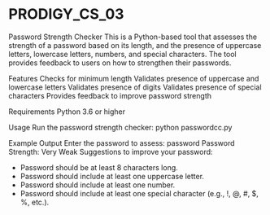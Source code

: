 # PRODIGY_CS_03
Password Strength Checker
This is a Python-based tool that assesses the strength of a password based on its length, and the presence of uppercase letters, lowercase letters, numbers, and special characters. The tool provides feedback to users on how to strengthen their passwords.

Features
Checks for minimum length
Validates presence of uppercase and lowercase letters
Validates presence of digits
Validates presence of special characters
Provides feedback to improve password strength

Requirements
Python 3.6 or higher

Usage
Run the password strength checker:
python passwordcc.py

Example Output
Enter the password to assess: password
Password Strength: Very Weak
Suggestions to improve your password:
 - Password should be at least 8 characters long.
 - Password should include at least one uppercase letter.
 - Password should include at least one number.
 - Password should include at least one special character (e.g., !, @, #, $, %, etc.).
